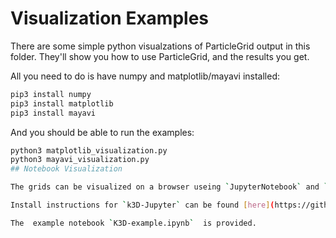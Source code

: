 # Visualization Examples

There are some simple python visualzations of ParticleGrid output in this folder.
They'll show you how to use ParticleGrid, and the results you get.

All you need to do is have numpy and matplotlib/mayavi installed:
```sh
pip3 install numpy
pip3 install matplotlib
pip3 install mayavi
```

And you should be able to run the examples:
```sh
python3 matplotlib_visualization.py
python3 mayavi_visualization.py
## Notebook Visualization 

The grids can be visualized on a browser useing `JupyterNotebook` and `k3D-Jupyter` 

Install instructions for `k3D-Jupyter` can be found [here](https://github.com/K3D-tools/K3D-jupyter)

The  example notebook `K3D-example.ipynb`  is provided. 
